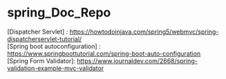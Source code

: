 # spring_Doc_Repo
[Dispatcher Servlet] : https://howtodoinjava.com/spring5/webmvc/spring-dispatcherservlet-tutorial/ <br>
[Spring boot autoconfiguration] : https://www.springboottutorial.com/spring-boot-auto-configuration <br>
[Spring Form Validator]: https://www.journaldev.com/2668/spring-validation-example-mvc-validator
